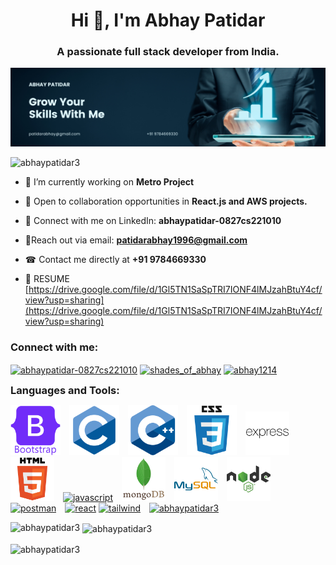 <h1 align="center">Hi 👋, I'm Abhay Patidar</h1>
<h3 align="center">A passionate full stack developer from India.</h3>

<img src="banner.png">


<p align="left"> <img src="https://komarev.com/ghpvc/?username=abhaypatidar3&label=Profile%20views&color=0e75b6&style=flat" alt="abhaypatidar3" /> </p>

- 🔭 I’m currently working on **Metro Project**

- 👯 Open to collaboration opportunities in **React.js and AWS projects.**

- 🤝 Connect with me on LinkedIn: **abhaypatidar-0827cs221010**

- 📨Reach out via email: **patidarabhay1996@gmail.com**

- ☎ Contact me directly at **+91 9784669330**

- 📄 RESUME [https://drive.google.com/file/d/1Gl5TN1SaSpTRI7IONF4lMJzahBtuY4cf/view?usp=sharing](https://drive.google.com/file/d/1Gl5TN1SaSpTRI7IONF4lMJzahBtuY4cf/view?usp=sharing)

<h3 align="left">Connect with me:</h3>
<p align="left">
<a href="https://linkedin.com/in/abhaypatidar-0827cs221010" target="blank"><img align="center" src="https://user-images.githubusercontent.com/74038190/235294012-0a55e343-37ad-4b0f-924f-c8431d9d2483.gif" alt="abhaypatidar-0827cs221010" height="80" width="80" /></a>
<a href="https://instagram.com/shades_of_abhay" target="blank"><img align="center" src="https://user-images.githubusercontent.com/74038190/235294013-a33e5c43-a01c-43f6-b44d-a406d8b4ab75.gif" alt="shades_of_abhay" height="80" width="80" /></a>
<a href="https://www.leetcode.com/abhay1214" target="blank"><img align="center" src="https://raw.githubusercontent.com/rahuldkjain/github-profile-readme-generator/master/src/images/icons/Social/leet-code.svg" alt="abhay1214" height="60" width="60" /></a>
</p>
<div style="display: flex; align-items: center;">
  <h3 style="margin: 0;">Languages and Tools:</h3>
</div>

<p align="left">
  <a href="https://getbootstrap.com" target="_blank" rel="noreferrer" style="display:inline-block; margin-right:10px;">
    <img src="https://raw.githubusercontent.com/devicons/devicon/master/icons/bootstrap/bootstrap-plain-wordmark.svg" alt="bootstrap" width="80" height="80"/>
  </a>
  <a href="https://www.cprogramming.com/" target="_blank" rel="noreferrer" style="display:inline-block; margin-right:10px;">
    <img src="https://raw.githubusercontent.com/devicons/devicon/master/icons/c/c-original.svg" alt="c" width="80" height="80"/>
  </a>
  <a href="https://www.w3schools.com/cpp/" target="_blank" rel="noreferrer" style="display:inline-block; margin-right:10px;">
    <img src="https://raw.githubusercontent.com/devicons/devicon/master/icons/cplusplus/cplusplus-original.svg" alt="cplusplus" width="80" height="80"/>
  </a>
  <a href="https://www.w3schools.com/css/" target="_blank" rel="noreferrer" style="display:inline-block; margin-right:10px;">
    <img src="https://raw.githubusercontent.com/devicons/devicon/master/icons/css3/css3-original-wordmark.svg" alt="css3" width="80" height="80"/>
  </a>
  <a href="https://expressjs.com" target="_blank" rel="noreferrer" style="display:inline-block; margin-right:10px;">
    <img src="https://raw.githubusercontent.com/devicons/devicon/master/icons/express/express-original-wordmark.svg" alt="express" width="70" height="70"/>
  </a>
  <a href="https://www.w3.org/html/" target="_blank" rel="noreferrer" style="display:inline-block; margin-right:10px;">
    <img src="https://raw.githubusercontent.com/devicons/devicon/master/icons/html5/html5-original-wordmark.svg" alt="html5" width="70" height="70"/>
  </a>
  <a href="https://developer.mozilla.org/en-US/docs/Web/JavaScript" target="_blank" rel="noreferrer" style="display:inline-block; margin-right:10px;">
    <img src="https://user-images.githubusercontent.com/74038190/212257454-16e3712e-945a-4ca2-b238-408ad0bf87e6.gif" alt="javascript" width="70" height="70"/>
  </a>
  <a href="https://www.mongodb.com/" target="_blank" rel="noreferrer" style="display:inline-block; margin-right:10px;">
    <img src="https://raw.githubusercontent.com/devicons/devicon/master/icons/mongodb/mongodb-original-wordmark.svg" alt="mongodb" width="70" height="70"/>
  </a>
  <a href="https://www.mysql.com/" target="_blank" rel="noreferrer" style="display:inline-block; margin-right:10px;">
    <img src="https://raw.githubusercontent.com/devicons/devicon/master/icons/mysql/mysql-original-wordmark.svg" alt="mysql" width="70" height="70"/>
  </a>
  <a href="https://nodejs.org" target="_blank" rel="noreferrer" style="display:inline-block; margin-right:10px;">
    <img src="https://raw.githubusercontent.com/devicons/devicon/master/icons/nodejs/nodejs-original-wordmark.svg" alt="nodejs" width="70" height="70"/>
  </a>
  <a href="https://postman.com" target="_blank" rel="noreferrer" style="display:inline-block; margin-right:10px;">
    <img src="https://www.vectorlogo.zone/logos/getpostman/getpostman-icon.svg" alt="postman" width="70" height="70"/>
  </a>
  <a href="https://reactjs.org/" target="_blank" rel="noreferrer" style="display:inline-block; gap=5px;">
    <img src="https://user-images.githubusercontent.com/74038190/212257467-871d32b7-e401-42e8-a166-fcfd7baa4c6b.gif" alt="react" width="70" height="70"/>
  </a>
  <a href="https://tailwindcss.com/" target="_blank" rel="noreferrer" style="display:inline-block; margin-right:10px;">
    <img src="https://www.vectorlogo.zone/logos/tailwindcss/tailwindcss-icon.svg" alt="tailwind" width="70" height="70"/>
  </a>
</p70

<p align="left"> <a href="https://github.com/ryo-ma/github-profile-trophy"><img src="https://github-profile-trophy.vercel.app/?username=abhaypatidar3" alt="abhaypatidar3" /></a> </p>

<p><img align="left" src="https://github-readme-stats.vercel.app/api/top-langs?username=abhaypatidar3&show_icons=true&locale=en&layout=compact" alt="abhaypatidar3" /></p>

<p>&nbsp;<img align="center" src="https://github-readme-stats.vercel.app/api?username=abhaypatidar3&show_icons=true&locale=en" alt="abhaypatidar3" /></p>

<p><img align="center" src="https://github-readme-streak-stats.herokuapp.com/?user=abhaypatidar3&" alt="abhaypatidar3" /></p>
